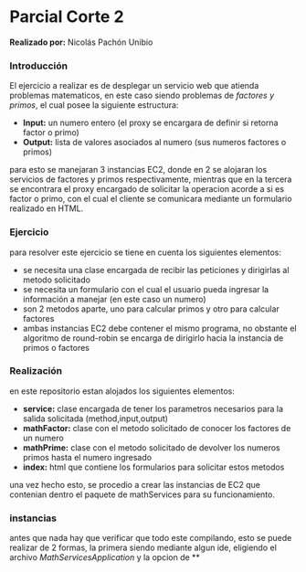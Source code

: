 # Parcial Corte 2
**Realizado por:** Nicolás Pachón Unibio

### Introducción

El ejercicio a realizar es de desplegar un servicio web que atienda problemas matematicos,
en este caso siendo problemas de *factores y primos*, el cual posee la siguiente estructura:

- **Input:** un numero entero (el proxy se encargara de definir si retorna factor o primo)
- **Output:** lista de valores asociados al numero (sus numeros factores o primos)

para esto se manejaran 3 instancias EC2, donde en 2 se alojaran los servicios de factores y primos respectivamente,
mientras que en la tercera se encontrara el proxy encargado de solicitar la operacion acorde a si es
factor o primo, con el cual el cliente se comunicara mediante un formulario realizado en HTML.

### Ejercicio

para resolver este ejercicio se tiene en cuenta los siguientes elementos:

- se necesita una clase encargada de recibir las peticiones y dirigirlas al metodo solicitado
- se necesita un formulario con el cual el usuario pueda ingresar la información a manejar (en este
  caso un numero)
- son 2 metodos aparte, uno para calcular primos y otro para calcular factores
- ambas instancias EC2 debe contener el mismo programa, no obstante el algoritmo de round-robin se encarga de
  dirigirlo hacia la instancia de primos o factores

### Realización

en este repositorio estan alojados los siguientes elementos:

- **service:** clase encargada de tener los parametros necesarios para la salida solicitada (method,input,output)
- **mathFactor:** clase con el metodo solicitado de conocer los factores de un numero
- **mathPrime:** clase con el metodo solicitado de devolver los numeros primos hasta el numero ingresado
- **index:** html que contiene los formularios para solicitar estos metodos

una vez hecho esto, se procedio a crear las instancias de EC2 que contenian dentro el paquete de mathServices para
su funcionamiento.

### instancias

antes que nada hay que verificar que todo este compilando, esto se puede realizar de 2 formas, la primera siendo
mediante algun ide, eligiendo el archivo *MathServicesApplication* y la opcion de ** 
